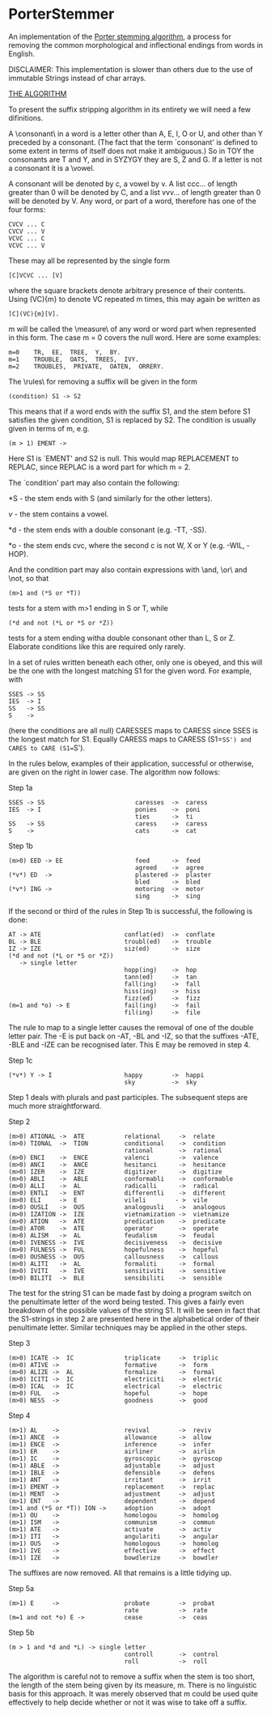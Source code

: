 # PorterStemmer
An implementation of the [Porter stemming algorithm](https://tartarus.org/martin/PorterStemmer/), a process for removing the common morphological and inflectional endings from words in English.

DISCLAIMER: This implementation is slower than others due to the use of immutable Strings instead of char arrays.

[THE ALGORITHM](https://tartarus.org/martin/PorterStemmer/def.txt)

To present the suffix stripping algorithm in its entirety we will need a few
difinitions.

A \consonant\ in a word is a letter other than A, E, I, O or U, and other
than Y preceded by a consonant. (The fact that the term `consonant' is
defined to some extent in terms of itself does not make it ambiguous.) So in
TOY the consonants are T and Y, and in SYZYGY they are S, Z and G. If a
letter is not a consonant it is a \vowel\.

A consonant will be denoted by c, a vowel by v. A list ccc... of length
greater than 0 will be denoted by C, and a list vvv... of length greater
than 0 will be denoted by V. Any word, or part of a word, therefore has one
of the four forms:

    CVCV ... C
    CVCV ... V
    VCVC ... C
    VCVC ... V

These may all be represented by the single form

    [C]VCVC ... [V]

where the square brackets denote arbitrary presence of their contents.
Using (VC){m} to denote VC repeated m times, this may again be written as

    [C](VC){m}[V].

m will be called the \measure\ of any word or word part when represented in
this form. The case m = 0 covers the null word. Here are some examples:

    m=0    TR,  EE,  TREE,  Y,  BY.
    m=1    TROUBLE,  OATS,  TREES,  IVY.
    m=2    TROUBLES,  PRIVATE,  OATEN,  ORRERY.

The \rules\ for removing a suffix will be given in the form

    (condition) S1 -> S2

This means that if a word ends with the suffix S1, and the stem before S1
satisfies the given condition, S1 is replaced by S2. The condition is
usually given in terms of m, e.g.

    (m > 1) EMENT ->

Here S1 is `EMENT' and S2 is null. This would map REPLACEMENT to REPLAC,
since REPLAC is a word part for which m = 2.

The `condition' part may also contain the following:

*S  - the stem ends with S (and similarly for the other letters).

*v* - the stem contains a vowel.

*d  - the stem ends with a double consonant (e.g. -TT, -SS).

*o  - the stem ends cvc, where the second c is not W, X or Y (e.g.
       -WIL, -HOP).

And the condition part may also contain expressions with \and\, \or\ and
\not\, so that

    (m>1 and (*S or *T))

tests for a stem with m>1 ending in S or T, while

    (*d and not (*L or *S or *Z))

tests for a stem ending witha double consonant other than L, S or Z.
Elaborate conditions like this are required only rarely.

In a set of rules written beneath each other, only one is obeyed, and this
will be the one with the longest matching S1 for the given word. For
example, with

    SSES -> SS
    IES  -> I
    SS   -> SS
    S    ->

(here the conditions are all null) CARESSES maps to CARESS since SSES is
the longest match for S1. Equally CARESS maps to CARESS (S1=`SS') and CARES
to CARE (S1=`S').

In the rules below, examples of their application, successful or otherwise,
are given on the right in lower case. The algorithm now follows:

Step 1a

    SSES -> SS                         caresses  ->  caress
    IES  -> I                          ponies    ->  poni
                                       ties      ->  ti
    SS   -> SS                         caress    ->  caress
    S    ->                            cats      ->  cat

Step 1b

    (m>0) EED -> EE                    feed      ->  feed
                                       agreed    ->  agree
    (*v*) ED  ->                       plastered ->  plaster
                                       bled      ->  bled
    (*v*) ING ->                       motoring  ->  motor
                                       sing      ->  sing

If the second or third of the rules in Step 1b is successful, the following
is done:

    AT -> ATE                       conflat(ed)  ->  conflate
    BL -> BLE                       troubl(ed)   ->  trouble
    IZ -> IZE                       siz(ed)      ->  size
    (*d and not (*L or *S or *Z))
       -> single letter
                                    hopp(ing)    ->  hop
                                    tann(ed)     ->  tan
                                    fall(ing)    ->  fall
                                    hiss(ing)    ->  hiss
                                    fizz(ed)     ->  fizz
    (m=1 and *o) -> E               fail(ing)    ->  fail
                                    fil(ing)     ->  file

The rule to map to a single letter causes the removal of one of the double
letter pair. The -E is put back on -AT, -BL and -IZ, so that the suffixes
-ATE, -BLE and -IZE can be recognised later. This E may be removed in step
4.

Step 1c

    (*v*) Y -> I                    happy        ->  happi
                                    sky          ->  sky

Step 1 deals with plurals and past participles. The subsequent steps are
much more straightforward.

Step 2

    (m>0) ATIONAL ->  ATE           relational     ->  relate
    (m>0) TIONAL  ->  TION          conditional    ->  condition
                                    rational       ->  rational
    (m>0) ENCI    ->  ENCE          valenci        ->  valence
    (m>0) ANCI    ->  ANCE          hesitanci      ->  hesitance
    (m>0) IZER    ->  IZE           digitizer      ->  digitize
    (m>0) ABLI    ->  ABLE          conformabli    ->  conformable
    (m>0) ALLI    ->  AL            radicalli      ->  radical
    (m>0) ENTLI   ->  ENT           differentli    ->  different
    (m>0) ELI     ->  E             vileli        - >  vile
    (m>0) OUSLI   ->  OUS           analogousli    ->  analogous
    (m>0) IZATION ->  IZE           vietnamization ->  vietnamize
    (m>0) ATION   ->  ATE           predication    ->  predicate
    (m>0) ATOR    ->  ATE           operator       ->  operate
    (m>0) ALISM   ->  AL            feudalism      ->  feudal
    (m>0) IVENESS ->  IVE           decisiveness   ->  decisive
    (m>0) FULNESS ->  FUL           hopefulness    ->  hopeful
    (m>0) OUSNESS ->  OUS           callousness    ->  callous
    (m>0) ALITI   ->  AL            formaliti      ->  formal
    (m>0) IVITI   ->  IVE           sensitiviti    ->  sensitive
    (m>0) BILITI  ->  BLE           sensibiliti    ->  sensible

The test for the string S1 can be made fast by doing a program switch on
the penultimate letter of the word being tested. This gives a fairly even
breakdown of the possible values of the string S1. It will be seen in fact
that the S1-strings in step 2 are presented here in the alphabetical order
of their penultimate letter. Similar techniques may be applied in the other
steps.

Step 3

    (m>0) ICATE ->  IC              triplicate     ->  triplic
    (m>0) ATIVE ->                  formative      ->  form
    (m>0) ALIZE ->  AL              formalize      ->  formal
    (m>0) ICITI ->  IC              electriciti    ->  electric
    (m>0) ICAL  ->  IC              electrical     ->  electric
    (m>0) FUL   ->                  hopeful        ->  hope
    (m>0) NESS  ->                  goodness       ->  good

Step 4

    (m>1) AL    ->                  revival        ->  reviv
    (m>1) ANCE  ->                  allowance      ->  allow
    (m>1) ENCE  ->                  inference      ->  infer
    (m>1) ER    ->                  airliner       ->  airlin
    (m>1) IC    ->                  gyroscopic     ->  gyroscop
    (m>1) ABLE  ->                  adjustable     ->  adjust
    (m>1) IBLE  ->                  defensible     ->  defens
    (m>1) ANT   ->                  irritant       ->  irrit
    (m>1) EMENT ->                  replacement    ->  replac
    (m>1) MENT  ->                  adjustment     ->  adjust
    (m>1) ENT   ->                  dependent      ->  depend
    (m>1 and (*S or *T)) ION ->     adoption       ->  adopt
    (m>1) OU    ->                  homologou      ->  homolog
    (m>1) ISM   ->                  communism      ->  commun
    (m>1) ATE   ->                  activate       ->  activ
    (m>1) ITI   ->                  angulariti     ->  angular
    (m>1) OUS   ->                  homologous     ->  homolog
    (m>1) IVE   ->                  effective      ->  effect
    (m>1) IZE   ->                  bowdlerize     ->  bowdler

The suffixes are now removed. All that remains is a little tidying up.

Step 5a

    (m>1) E     ->                  probate        ->  probat
                                    rate           ->  rate
    (m=1 and not *o) E ->           cease          ->  ceas

Step 5b

    (m > 1 and *d and *L) -> single letter
                                    controll       ->  control
                                    roll           ->  roll

The algorithm is careful not to remove a suffix when the stem is too short,
the length of the stem being given by its measure, m. There is no linguistic
basis for this approach. It was merely observed that m could be used quite
effectively to help decide whether or not it was wise to take off a suffix.
